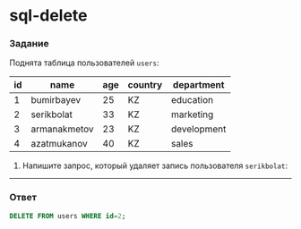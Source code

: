 # sql-delete

### Задание

Поднята таблица пользователей `users`:

| id  | name         | age | country | department  |
| --- | ------------ | --- | ------- | ----------- |
| 1   | bumirbayev   | 25  | KZ      | education   |
| 2   | serikbolat   | 33  | KZ      | marketing   |
| 3   | armanakmetov | 23  | KZ      | development |
| 4   | azatmukanov  | 40  | KZ      | sales       |

1. Напишите запрос, который удаляет запись пользователя `serikbolat`:

---

### Ответ

```sql
DELETE FROM users WHERE id=2;
```
